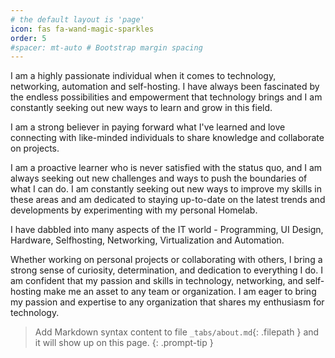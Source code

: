 ```yaml
---
# the default layout is 'page'
icon: fas fa-wand-magic-sparkles
order: 5
#spacer: mt-auto # Bootstrap margin spacing
---
```


I am a highly passionate individual when it comes to technology, networking, automation and self-hosting. I have always been fascinated by the endless possibilities and empowerment that technology brings and I am constantly seeking out new ways to learn and grow in this field. 

I am a strong believer in paying forward what I've learned and love connecting with like-minded individuals to share knowledge and collaborate on projects. 

I am a proactive learner who is never satisfied with the status quo, and I am always seeking out new challenges and ways to push the boundaries of what I can do. I am constantly seeking out new ways to improve my skills in these areas and am dedicated to staying up-to-date on the latest trends and developments by experimenting with my personal Homelab. 

I have dabbled into many aspects of the IT world - Programming, UI Design, Hardware, Selfhosting, Networking, Virtualization and Automation.

Whether working on personal projects or collaborating with others, I bring a strong sense of curiosity, determination, and dedication to everything I do. I am confident that my passion and skills in technology, networking, and self-hosting make me an asset to any team or organization. I am eager to bring my passion and expertise to any organization that shares my enthusiasm for technology.

> Add Markdown syntax content to file `_tabs/about.md`{: .filepath } and it will show up on this page.
{: .prompt-tip }
